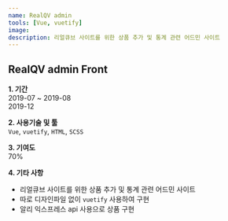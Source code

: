 ```yaml
---
name: RealQV admin
tools: [Vue, vuetify]
image:
description: 리얼큐브 사이트를 위한 상품 추가 및 통계 관련 어드민 사이트
---
```


## RealQV admin Front

**1. 기간**   
2019-07 ~ 2019-08  
2019-12   
  
**2. 사용기술 및 툴**   
`Vue`, `vuetify`, `HTML`, `SCSS`
  
**3. 기여도**   
70%   
   
**4. 기타 사항**   
- 리얼큐브 사이트를 위한 상품 추가 및 통계 관련 어드민 사이트  
- 따로 디자인파일 없이 `vuetify` 사용하여 구현
- 알리 익스프레스 api 사용으로 상품 구현
